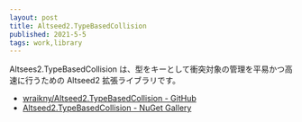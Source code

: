 ```yaml
---
layout: post
title: Altseed2.TypeBasedCollision
published: 2021-5-5
tags: work,library
---
```


Altsees2.TypeBasedCollision は、型をキーとして衝突対象の管理を平易かつ高速に行うための Altseed2 拡張ライブラリです。

- [wraikny/Altseed2.TypeBasedCollision - GitHub](https://github.com/wraikny/Altseed2.TypeBasedCollision)
- [Altseed2.TypeBasedCollision - NuGet Gallery](https://www.nuget.org/packages/Altseed2.TypeBasedCollision/2.0.0)
